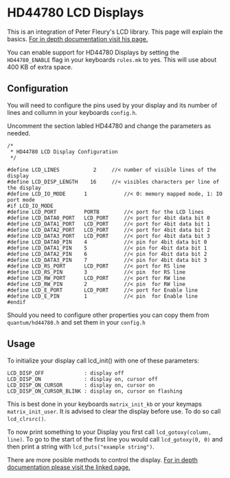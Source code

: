 # HD44780 LCD Displays

This is an integration of Peter Fleury's LCD library. This page will explain the basics. [For in depth documentation visit his page.](http://homepage.hispeed.ch/peterfleury/doxygen/avr-gcc-libraries/group__pfleury__lcd.html)

You can enable support for HD44780 Displays by setting the `HD44780_ENABLE` flag in your keyboards `rules.mk` to yes. This will use about 400 KB of extra space.

## Configuration

You will need to configure the pins used by your display and its number of lines and collumn in your keyboards `config.h`.

Uncomment the section labled HD44780 and change the parameters as needed.
````
/*
 * HD44780 LCD Display Configuration
 */

#define LCD_LINES           2     //< number of visible lines of the display
#define LCD_DISP_LENGTH    16     //< visibles characters per line of the display
#define LCD_IO_MODE      1            //< 0: memory mapped mode, 1: IO port mode
#if LCD_IO_MODE
#define LCD_PORT         PORTB        //< port for the LCD lines
#define LCD_DATA0_PORT   LCD_PORT     //< port for 4bit data bit 0
#define LCD_DATA1_PORT   LCD_PORT     //< port for 4bit data bit 1
#define LCD_DATA2_PORT   LCD_PORT     //< port for 4bit data bit 2
#define LCD_DATA3_PORT   LCD_PORT     //< port for 4bit data bit 3
#define LCD_DATA0_PIN    4            //< pin for 4bit data bit 0
#define LCD_DATA1_PIN    5            //< pin for 4bit data bit 1
#define LCD_DATA2_PIN    6            //< pin for 4bit data bit 2
#define LCD_DATA3_PIN    7            //< pin for 4bit data bit 3
#define LCD_RS_PORT      LCD_PORT     //< port for RS line
#define LCD_RS_PIN       3            //< pin  for RS line
#define LCD_RW_PORT      LCD_PORT     //< port for RW line
#define LCD_RW_PIN       2            //< pin  for RW line
#define LCD_E_PORT       LCD_PORT     //< port for Enable line
#define LCD_E_PIN        1            //< pin  for Enable line
#endif
````

Should you need to configure other properties you can copy them from `quantum/hd44780.h` and set them in your `config.h`

## Usage

To initialize your display call lcd_init() with one of these parameters:
````
LCD_DISP_OFF             : display off
LCD_DISP_ON              : display on, cursor off
LCD_DISP_ON_CURSOR       : display on, cursor on
LCD_DISP_ON_CURSOR_BLINK : display on, cursor on flashing
````
This is best done in your keyboards `matrix_init_kb` or your keymaps `matrix_init_user`.
It is advised to clear the display before use.
To do so call `lcd_clrsrc()`.

To now print something to your Display you first call `lcd_gotoxy(column, line)`. To go to the start of the first line you would call `lcd_gotoxy(0, 0)` and then print a string with `lcd_puts("example string")`.

There are more posible methods to control the display. [For in depth documentation please visit the linked page.](http://homepage.hispeed.ch/peterfleury/doxygen/avr-gcc-libraries/group__pfleury__lcd.html)
